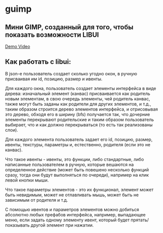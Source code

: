 # guimp

Мини GIMP, созданный для того, чтобы показать возможности LIBUI
--------
[Demo Video](https://youtu.be/U8Oa-Rer3aY)
###

## Как работать с libui:
В json-e пользователь создает сколько угодно окон, в ручную присваивая им id, позицию, размер и ивенты.

Для каждого окна, пользователь создает элементы интерфейса в виде дерева: изначальный элемент (канвас) присваивается как родитель новым элементам, в свою очередь элементы, чей родитель канвас, также могут быть заданы как родители для других элементов, и т.д., таким образом строится дерево элементов интерфейса, и отрисовывая это дерево, обходя его в ширину (bfs) получается так, что дочерние элементы перекрывают родительские и таким образом пользователь выбирает, что и как должно перекрываться (то есть так реализованы слои).

Для каждого элемента пользователь задает его id, позицию, размер, ивенты, текстуры, параметры и, естественно, родителя (если это не канвас).

Что такое ивенты - ивенты, это функции, либо стандартные, либо написанные пользователем в ручную, которые вешаются на определенное действие (может быть повешено несколько функций сразу, тогда они будут выполняться по очереди), например на клик левой кнопки мыши.

Что такое параметры элементов - это их функционал, элемент может быть невидимым, может не отлавливать мышь, может быть не зависимым от родителя и т.д.

С помощью ивентов и параметров элементов можно добиться абсолютно любых префабов интерфейса, например, выпадающее меню, если задать одному элементу ивент, который будет прятать/показывать другой элемент при нажатии.
